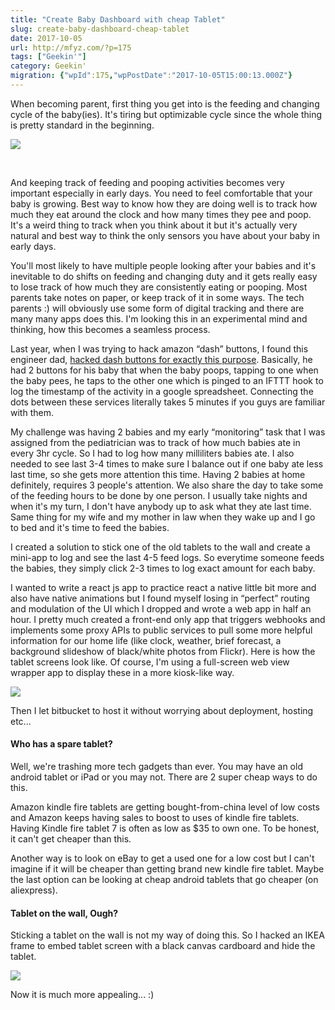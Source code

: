 ```yaml
---
title: "Create Baby Dashboard with cheap Tablet"
slug: create-baby-dashboard-cheap-tablet
date: 2017-10-05
url: http://mfyz.com/?p=175
tags: ["Geekin'"]
category: Geekin'
migration: {"wpId":175,"wpPostDate":"2017-10-05T15:00:13.000Z"}
---
```


When becoming parent, first thing you get into is the feeding and changing cycle of the baby(ies). It's tiring but optimizable cycle since the whole thing is pretty standard in the beginning.

![](/images/archive/en/2020/05/Screen-Shot-2017-09-20-at-10.40.56-PM_drev2b.png?fit=1377%2C1146&ssl=1)

 

And keeping track of feeding and pooping activities becomes very important especially in early days. You need to feel comfortable that your baby is growing. Best way to know how they are doing well is to track how much they eat around the clock and how many times they pee and poop. It's a weird thing to track when you think about it but it's actually very natural and best way to think the only sensors you have about your baby in early days.

You'll most likely to have multiple people looking after your babies and it's inevitable to do shifts on feeding and changing duty and it gets really easy to lose track of how much they are consistently eating or pooping. Most parents take notes on paper, or keep track of it in some ways. The tech parents :) will obviously use some form of digital tracking and there are many many apps does this. I'm looking this in an experimental mind and thinking, how this becomes a seamless process.

Last year, when I was trying to hack amazon “dash” buttons, I found this engineer dad, [hacked dash buttons for exactly this purpose](https://blog.cloudstitch.com/how-i-hacked-amazon-s-5-wifi-button-to-track-baby-data-794214b0bdd8?gi=e3836dfc1474). Basically, he had 2 buttons for his baby that when the baby poops, tapping to one when the baby pees, he taps to the other one which is pinged to an IFTTT hook to log the timestamp of the activity in a google spreadsheet. Connecting the dots between these services literally takes 5 minutes if you guys are familiar with them.

My challenge was having 2 babies and my early “monitoring” task that I was assigned from the pediatrician was to track of how much babies ate in every 3hr cycle. So I had to log how many milliliters babies ate. I also needed to see last 3-4 times to make sure I balance out if one baby ate less last time, so she gets more attention this time. Having 2 babies at home definitely, requires 3 people's attention. We also share the day to take some of the feeding hours to be done by one person. I usually take nights and when it's my turn, I don't have anybody up to ask what they ate last time. Same thing for my wife and my mother in law when they wake up and I go to bed and it's time to feed the babies.

I created a solution to stick one of the old tablets to the wall and create a mini-app to log and see the last 4-5 feed logs. So everytime someone feeds the babies, they simply click 2-3 times to log exact amount for each baby.

I wanted to write a react js app to practice react a native little bit more and also have native animations but I found myself losing in “perfect” routing and modulation of the UI which I dropped and wrote a web app in half an hour. I pretty much created a front-end only app that triggers webhooks and implements some proxy APIs to public services to pull some more helpful information for our home life (like clock, weather, brief forecast, a background slideshow of black/white photos from Flickr). Here is how the tablet screens look like. Of course, I'm using a full-screen web view wrapper app to display these in a more kiosk-like way.

![](/images/archive/en/2020/05/Slice_olsd4c.jpg?fit=1719%2C987&ssl=1)

Then I let bitbucket to host it without worrying about deployment, hosting etc...

#### Who has a spare tablet?

Well, we're trashing more tech gadgets than ever. You may have an old android tablet or iPad or you may not. There are 2 super cheap ways to do this.

Amazon kindle fire tablets are getting bought-from-china level of low costs and Amazon keeps having sales to boost to uses of kindle fire tablets. Having Kindle fire tablet 7 is often as low as $35 to own one. To be honest, it can't get cheaper than this.

Another way is to look on eBay to get a used one for a low cost but I can't imagine if it will be cheaper than getting brand new kindle fire tablet. Maybe the last option can be looking at cheap android tablets that go cheaper (on aliexpress).

#### Tablet on the wall, Ough?

Sticking a tablet on the wall is not my way of doing this. So I hacked an IKEA frame to embed tablet screen with a black canvas cardboard and hide the tablet.

![](/images/archive/en/2020/05/IMG_2710_f93ofx.jpg?fit=1200%2C1600&ssl=1)

Now it is much more appealing... :)